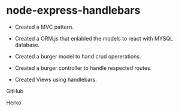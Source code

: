 # node-express-handlebars

-   Created a MVC pattern.

-   Created a ORM.js that enlabled the models to react with MYSQL database.

-   Created a burger model to hand crud opererations.

-   Created a burger controller to handle respected routes.

-   Created Views using handlebars.

GitHub

Herko
